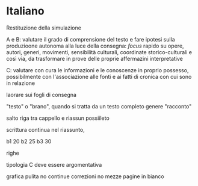 # Italiano

Restituzione della simulazione

A e B: valutare il grado di comprensione del testo e fare ipotesi sulla produzioone autonoma alla luce della consegna: _focus_ rapido su opere, autori, generi, movimenti, sensibilità culturali, coordinate storico-culturali e così via, da trasformare in prove delle proprie affermazini interpretative


C: valutare con cura le informazioni e le conoscenze in proprio possesso, possibilmente con l'associazione alle fonti e ai fatti di cronica con cui sono in relazione

laorare sui fogli di consegna

"testo" o "brano", quando si tratta da un testo completo
genere "racconto"

salto riga tra cappello e riassun possiileto

scrittura continua nel riassunto,


b1 20
b2 25
b3 30

righe

tipologia C
deve essere argomentativa

grafica pulita
no continue correzioni
no mezze pagine in bianco
<!--stackedit_data:
eyJoaXN0b3J5IjpbMTYxNTY3NjkyOCwtMzQ5OTk3MzYzLDIwMT
Q2MjQzNjNdfQ==
-->